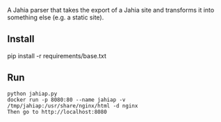 A Jahia parser that takes the export of a Jahia site
and transforms it into something else (e.g. a static
site).

## Install

pip install -r requirements/base.txt

## Run

~~~
python jahiap.py
docker run -p 8080:80 --name jahiap -v /tmp/jahiap:/usr/share/nginx/html -d nginx
Then go to http://localhost:8080
~~~

